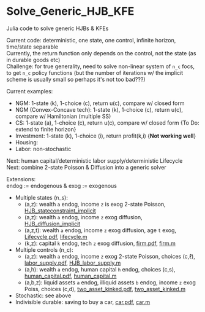 # Solve_Generic_HJB_KFE
Julia code to solve generic HJBs &amp; KFEs

Current code: deterministic, one state, one control, infinite horizon, time/state separable      
Currently, the return function only depends on the control, not the state (as in durable goods etc)     
Challenge: for true generality, need to solve non-linear system of `n_c` focs, to get `n_c` policy functions 
(but the number of iterations w/ the implicit scheme is usually small so perhaps it's not too bad???)

Current examples:
- NGM: 1-state (k), 1-choice (c), return u(c), compare w/ closed form
- NGM (Convex-Concave tech): 1-state (k), 1-choice (c), return u(c), compare w/ Hamiltonian (multiple SS)
- CS: 1-state (a), 1-choice (c), return u(c), compare w/ closed form {To Do: extend to finite horizon}
- Investment: 1-state (k), 1-choice (i), return profit(k,i) {**Not working well**}
- Housing:
- Labor: non-stochastic 

Next: human capital/deterministic labor supply/deterministic Lifecycle          
Next: combine 2-state Poisson & Diffusion into a generic solver 


Extensions:     
endog := endogenous & exog := exogenous    
- Multiple states (n_s): 
  - (a,z): wealth `a` endog, income `z` is exog 2-state Poisson, [HJB_stateconstraint_implicit](https://benjaminmoll.com/wp-content/uploads/2020/06/HJB_stateconstraint_implicit.m)
  - (a,z): wealth `a` endog, income `z` exog diffusion, [HJB_diffusion_implicit](https://benjaminmoll.com/wp-content/uploads/2020/06/HJB_diffusion_implicit.m)
  - (a,z,t): wealth `a` endog, income `z` exog diffusion, age `t` exog, [Lifecycle.pdf](https://benjaminmoll.com/wp-content/uploads/2020/06/lifecycle.pdf), [lifecycle.m](https://benjaminmoll.com/wp-content/uploads/2020/06/lifecycle.m)
  - (k,z): capital `k` endog, tech `z` exog diffusion, [firm.pdf](https://benjaminmoll.com/wp-content/uploads/2020/06/firm.pdf), [firm.m](https://benjaminmoll.com/wp-content/uploads/2020/06/firm.m)
- Multiple controls (n_c):
  - (a,z): wealth `a` endog, income `z` exog 2-state Poisson, choices (c,ℓ), [labor_supply.pdf](https://benjaminmoll.com/wp-content/uploads/2020/06/labor_supply.pdf),  [HJB_labor_supply.m](https://benjaminmoll.com/wp-content/uploads/2020/06/HJB_labor_supply.m)
  - (a,h): wealth `a` endog, human capital `h` endog, choices (c,s), [human_capital.pdf](https://benjaminmoll.com/wp-content/uploads/2020/02/human_capital.pdf),  [human_capital.m](https://benjaminmoll.com/wp-content/uploads/2020/03/human_capital.m)
  - (a,b,z): liquid assets `a` endog, illiquid assets `b` endog, income `z` exog Poiss, choices (c,d), [two_asset_kinked.pdf](https://benjaminmoll.com/wp-content/uploads/2020/06/two_asset_kinked.pdf),  [two_asset_kinked.m](https://benjaminmoll.com/wp-content/uploads/2020/06/two_asset_kinked.m)
- Stochastic: see above
- Indivisible durable: saving to buy a car, [car.pdf](https://benjaminmoll.com/wp-content/uploads/2020/06/car.pdf), [car.m](https://benjaminmoll.com/wp-content/uploads/2020/06/car.m)
